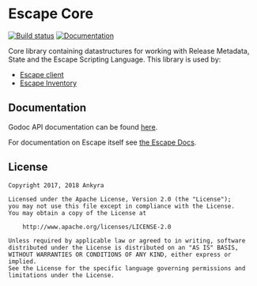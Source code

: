 # Escape Core

[![Build status](https://circleci.com/gh/ankyra/escape-core.svg?style=shield&circle-token=d7df85c68526fa4db52bf41ba48a05c52ae8f31d)](https://circleci.com/gh/ankyra/escape-core) [![Documentation](https://godoc.org/github.com/ankyra/escape-core?status.svg)](http://godoc.org/github.com/ankyra/escape-core)

Core library containing datastructures for working with Release Metadata, State
and the Escape Scripting Language. This library is used by:

* [Escape client](https://github.com/ankyra/escape)
* [Escape Inventory](https://github.com/ankyra/escape-inventory)

## Documentation

Godoc API documentation can be found [here](http://godoc.org/github.com/ankyra/escape-core).

For documentation on Escape itself see [the Escape Docs](https://escape.ankyra.io/docs/).

## License

```
Copyright 2017, 2018 Ankyra

Licensed under the Apache License, Version 2.0 (the "License");
you may not use this file except in compliance with the License.
You may obtain a copy of the License at

    http://www.apache.org/licenses/LICENSE-2.0

Unless required by applicable law or agreed to in writing, software
distributed under the License is distributed on an "AS IS" BASIS,
WITHOUT WARRANTIES OR CONDITIONS OF ANY KIND, either express or implied.
See the License for the specific language governing permissions and
limitations under the License.
```
